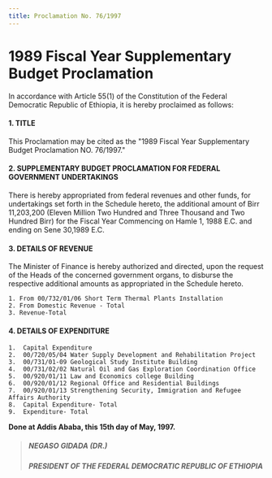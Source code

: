 ```yaml
---
title: Proclamation No. 76/1997
---
```


# 1989 Fiscal Year Supplementary Budget Proclamation

In accordance with Article 55(1) of the Constitution of the Federal Democratic Republic of Ethiopia, it is hereby proclaimed as follows:

#### 1. TITLE

This Proclamation may be cited as the "1989 Fiscal Year Supplementary Budget Proclamation NO. 76/1997."

#### 2. SUPPLEMENTARY BUDGET PROCLAMATION FOR FEDERAL GOVERNMENT UNDERTAKINGS

There is hereby appropriated from federal revenues and other funds, for undertakings set forth in the Schedule hereto, the additional amount of Birr 11,203,200 (Eleven Million Two Hundred and Three Thousand and Two Hundred Birr) for the Fiscal Year Commencing on Hamle 1, 1988 E.C. and ending on Sene 30,1989 E.C.

#### 3. DETAILS OF REVENUE

The Minister of Finance is hereby authorized and directed, upon the request of the Heads of the concerned government organs, to disburse the respective additional amounts as appropriated in the Schedule hereto.

    1. From 00/732/01/06 Short Term Thermal Plants Installation
    2. From Domestic Revenue - Total
    3. Revenue-Total

#### 4. DETAILS OF EXPENDITURE

    1.  Capital Expenditure
    2.  00/720/05/04 Water Supply Development and Rehabilitation Project
    3.  00/731/01-09 Geological Study Institute Building
    4.  00/731/02/02 Natural Oil and Gas Exploration Coordination Office
    5.  00/920/01/11 Law and Economics college Building
    6.  00/920/01/12 Regional Office and Residential Buildings
    7.  00/920/01/13 Strengthening Security, Immigration and Refugee Affairs Authority
    8.  Capital Expenditure- Total
    9.  Expenditure- Total

**Done at Addis Ababa, this 15th day of May, 1997.**

> ##### NEGASO GIDADA (DR.)
>
> ##### PRESIDENT OF THE FEDERAL DEMOCRATIC REPUBLIC OF ETHIOΡΙΑ